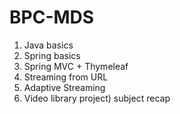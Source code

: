 # BPC-MDS
1) Java basics
2) Spring basics
3) Spring MVC + Thymeleaf
4) Streaming from URL
5) Adaptive Streaming
6) Video library
project) subject recap

